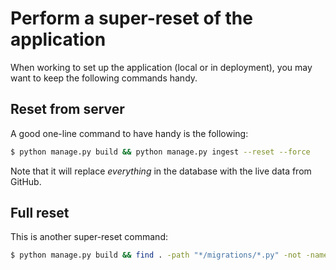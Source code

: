 # Perform a super-reset of the application

When working to set up the application (local or in deployment), you may want to keep the following commands handy.

## Reset from server

A good one-line command to have handy is the following:

```sh
$ python manage.py build && python manage.py ingest --reset --force
```

Note that it will replace _everything_ in the database with the live data from GitHub.

## Full reset

This is another super-reset command:

```sh
$ python manage.py build && find . -path "*/migrations/*.py" -not -name "__init__.py" -delete && find . -path "*/migrations/*.pyc"  -delete && rm db.sqlite3 && python manage.py makemigrations && python manage.py migrate && python manage.py ingest
```
